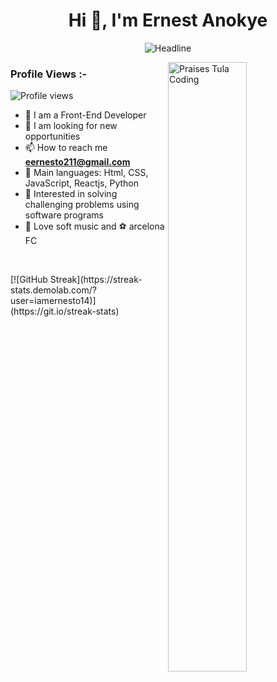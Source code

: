 <h1 align="center">Hi 👋, I'm Ernest Anokye</h1>
<p align="center">
  <img align="center" src="https://readme-typing-svg.herokuapp.com/?lines=Hi+there+I'm+Ernest+%F0%9F%91%8B;Front+End+Developer;Looking+For+New+Opportunities;Problem+Solver;Freelancer;Open-Source+Enthusiast;Always+Learning+New+Things" alt="Headline">
</p>
<span><img align="right" src="assets/coding_animation_.gif" alt="Praises Tula Coding" width="50%" /></span>
<p align="right"> <h3>Profile Views :-</h3>
 <img align="left" src="https://gpvc.arturio.dev/praisespjmt" alt="Profile views" align='left'/> <a href="https://github.com/PraisesPJMT/PraisesPJMT"> </a>
<br/>
  </p>
<p>

- 🌱 I am a Front-End Developer
- 🌟 I am looking for new opportunities
- 📫 How to reach me <a href="mailtoeernesto211@gmail.com" target="_blank" rel="noreferrer">**eernesto211@gmail.com**</a>
- 🌟 Main languages: Html, CSS, JavaScript, Reactjs, Python
- 🚩 Interested in solving challenging problems using software programs
- 🎵 Love soft music and :soccer: arcelona FC

<br>
</p>
[![GitHub Streak](https://streak-stats.demolab.com/?user=iamernesto14)](https://git.io/streak-stats)

<!---
iamernesto14/iamernesto14 is a ✨ special ✨ repository because its `README.md` (this file) appears on your GitHub profile.
You can click the Preview link to take a look at your changes.
--->
